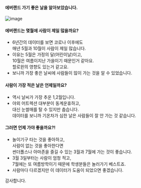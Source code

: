 #### 에버랜드 가기 좋은 날을 알아보았습니다.
![image](https://github.com/minseok06/EV/assets/121544294/b5b165ff-7bd5-4a46-af95-6ec76ac90ea0)
#### 에버랜드는 몇월에 사람이 제일 많을까요?
- 6년간의 데이터를 보면 코로나 이후에도<br>매년 5월과 10월이 사람이 제일 많습니다.
- 이유는 5월은 가정의 달(어린이날)이고, <br>10월은 여름이지난 가을이기 때문인거 같아요.<br>할로윈의 영향도 있는거 같고요.
- 보니까 가장 좋은 날씨에 사람들이 많이 가는 것을 알 수 있었습니다.
#### 사람이 가장 적은 날은 언제일까요?
- 역시 날씨가 가장 추운 1,2월입니다.
- 야외 어트렉션 대부분이 동계운휴하고,
<br>대신 눈썰매를 탈 수 있지만 춥습니다.<br>
데이터를 보니까 기온차가 심한 날은 사람들이 잘 안 가는 것 같습니다.
#### 그러면 언제 가야 좋을까요?!
- 놀이기구 타는 것을 좋아하고,<br>사람이 없는 것을 좋아한다면<br>썬더폴스나 아마존을 즐길 수 있는 3월과 7월에 가는 것이 좋습니다.
- 3월 3일부터는 사람이 엄청 적고, <br> 7월에는 또 여름방학이기 때문에 학생분들은 놀러가기 베스트죠.
- 사람마다 다르겠지만 이 데이터가 도움이 되었으면 좋겠습니다.

감사합니다.
